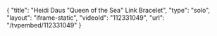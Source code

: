 {
    "title": "Heidi Daus \"Queen of the Sea\" Link Bracelet",
    "type": "solo",
    "layout": "iframe-static",
    "videoId": "112331049",
    "url": "\/tvpembed\/112331049"
}